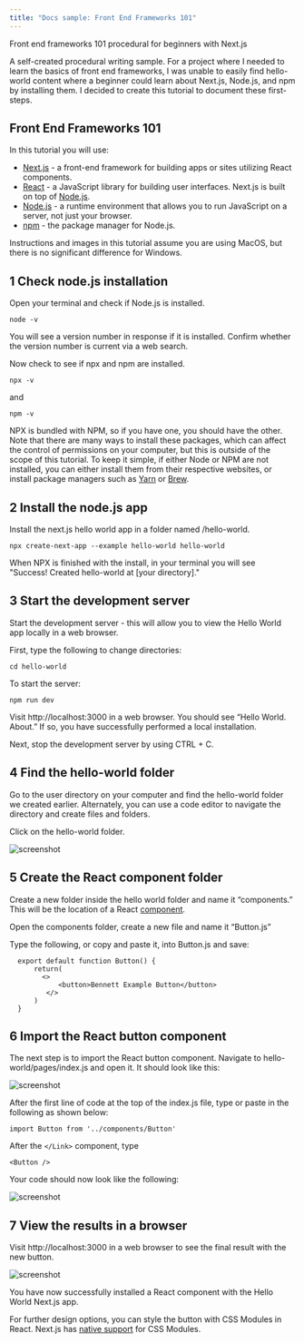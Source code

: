 ```yaml
---
title: "Docs sample: Front End Frameworks 101"
---
```


Front end frameworks 101 procedural for beginners with Next.js

A self-created procedural writing sample. For a project where I needed to learn the basics of front end frameworks, I was unable to easily find hello-world content where a beginner could learn about Next.js, Node.js, and npm by installing them. I decided to create this tutorial to document these first-steps.  

## Front End Frameworks 101

In this tutorial you will use:
- [Next.js](https://nextjs.org) - a front-end framework for building apps or sites utilizing React components. 
- [React](https://reactjs.org) - a JavaScript library for building user interfaces. Next.js is built on top of [Node.js](https://nodejs.org/en/).
- [Node.js](https://nodejs.org/en/) - a runtime environment that allows you to run JavaScript on a server, not just your browser. 
- [npm](https://www.npmjs.com) - the package manager for Node.js.

Instructions and images in this tutorial assume you are using MacOS, but there is no significant difference for Windows. 


1   Check node.js installation
---

Open your terminal and check if Node.js is installed.
```
node -v
```
You will see a version number in response if it is installed. Confirm whether the version number is current via a web search.

Now check to see if npx and npm are installed.
```
npx -v
```
and
```
npm -v 
```

NPX is bundled with NPM, so if you have one, you should have the other. Note that there are many ways to install these packages, which can affect the control of permissions on your computer, but this is outside of the scope of this tutorial. To keep it simple, if either Node or NPM are not installed, you can either install them from their respective websites, or install package managers such as [Yarn](https://yarnpkg.com/getting-started/migration) or [Brew](https://brew.sh).


2   Install the node.js app
---

Install the next.js hello world app in a folder named /hello-world.
```
npx create-next-app --example hello-world hello-world
```
When NPX is finished with the install, in your terminal you will see "Success! Created hello-world at [your directory]."


3   Start the development server
---

Start the development server - this will allow you to view the Hello World app locally in a web browser.

First, type the following to change directories:
```
cd hello-world
```
To start the server:
```
npm run dev
```
Visit http://localhost:3000 in a web browser.  You should see “Hello World. About.” If so, you have successfully performed a local installation.

Next, stop the development server by using CTRL + C.


4   Find the hello-world folder
---

Go to the user directory on your computer and find the hello-world folder we created earlier. Alternately, you can use a code editor to navigate the directory and create files and folders.

Click on the hello-world folder.

![screenshot](https://bennetthub500.github.io/personal/assets/images/directory_hello_folder.png)


5   Create the React component folder
---

Create a new folder inside the hello world folder and name it “components.” This will be the location of a React [component](https://reactjs.org/docs/components-and-props.html).

Open the components folder, create a new file and name it “Button.js”

Type the following, or copy and paste it, into Button.js and save:

```
  export default function Button() {
      return(
      	<>
          	<button>Bennett Example Button</button>
    	 </>
      )
  }
```


6   Import the React button component
---

The next step is to import the React button component.  Navigate to hello-world/pages/index.js and open it. It should look like this:

![screenshot](https://bennetthub500.github.io/personal/assets/images/import_button_editor_before_adding_copy.png)

After the first line of code at the top of the index.js file, type or paste in the following as shown below:
```
import Button from '../components/Button'
```
After the `</Link>` component, type
```
<Button />
```
Your code should now look like the following:

![screenshot](https://bennetthub500.github.io/personal/assets/images/import_button_after_adding.png)


7   View the results in a browser
---

Visit http://localhost:3000 in a web browser to see the final result with the new button.

![screenshot](https://bennetthub500.github.io/personal/assets/images/localhost_final_screen_copy.png)

You have now successfully installed a React component with the Hello World Next.js app.

For further design options, you can style the button with CSS Modules in React. Next.js has [native support](https://nextjs.org/docs/basic-features/built-in-css-support#adding-component-level-css) for CSS Modules.
